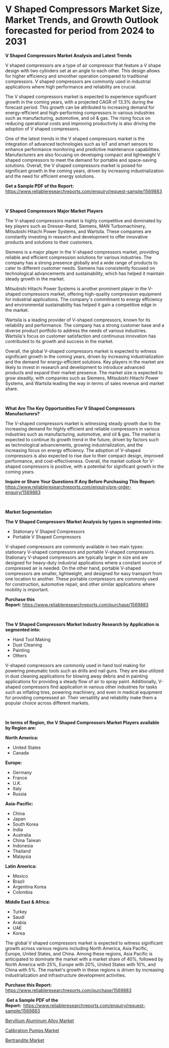 <p><h1>V Shaped Compressors Market Size, Market Trends, and Growth Outlook forecasted for period from 2024 to 2031</h1></p><p><strong>V Shaped Compressors Market Analysis and Latest Trends</strong></p>
<p><p>V shaped compressors are a type of air compressor that feature a V shape design with two cylinders set at an angle to each other. This design allows for higher efficiency and smoother operation compared to traditional compressors. V shaped compressors are commonly used in industrial applications where high performance and reliability are crucial.</p><p>The V shaped compressors market is expected to experience significant growth in the coming years, with a projected CAGR of 13.3% during the forecast period. This growth can be attributed to increasing demand for energy-efficient and high-performing compressors in various industries such as manufacturing, automotive, and oil & gas. The rising focus on reducing operational costs and improving productivity is also driving the adoption of V shaped compressors.</p><p>One of the latest trends in the V shaped compressors market is the integration of advanced technologies such as IoT and smart sensors to enhance performance monitoring and predictive maintenance capabilities. Manufacturers are also focusing on developing compact and lightweight V shaped compressors to meet the demand for portable and space-saving solutions. Overall, the V shaped compressors market is poised for significant growth in the coming years, driven by increasing industrialization and the need for efficient energy solutions.</p></p>
<p><strong>Get a Sample PDF of the Report:&nbsp;</strong> <a href="https://www.reliableresearchreports.com/enquiry/request-sample/1569883">https://www.reliableresearchreports.com/enquiry/request-sample/1569883</a></p>
<p>&nbsp;</p>
<p><strong>V Shaped Compressors Major Market Players</strong></p>
<p><p>The V-shaped compressors market is highly competitive and dominated by key players such as Dresser-Rand, Siemens, MAN Turbomachinery, Mitsubishi Hitachi Power Systems, and Wartsila. These companies are constantly investing in research and development to offer innovative products and solutions to their customers.</p><p>Siemens is a major player in the V-shaped compressors market, providing reliable and efficient compression solutions for various industries. The company has a strong presence globally and a wide range of products to cater to different customer needs. Siemens has consistently focused on technological advancements and sustainability, which has helped it maintain steady growth in the market.</p><p>Mitsubishi Hitachi Power Systems is another prominent player in the V-shaped compressors market, offering high-quality compression equipment for industrial applications. The company's commitment to energy efficiency and environmental sustainability has helped it gain a competitive edge in the market.</p><p>Wartsila is a leading provider of V-shaped compressors, known for its reliability and performance. The company has a strong customer base and a diverse product portfolio to address the needs of various industries. Wartsila's focus on customer satisfaction and continuous innovation has contributed to its growth and success in the market.</p><p>Overall, the global V-shaped compressors market is expected to witness significant growth in the coming years, driven by increasing industrialization and the demand for energy-efficient solutions. Key players in the market are likely to invest in research and development to introduce advanced products and expand their market presence. The market size is expected to grow steadily, with companies such as Siemens, Mitsubishi Hitachi Power Systems, and Wartsila leading the way in terms of sales revenue and market share.</p></p>
<p>&nbsp;</p>
<p><strong>What Are The Key Opportunities For V Shaped Compressors Manufacturers?</strong></p>
<p><p>The V-shaped compressors market is witnessing steady growth due to the increasing demand for highly efficient and reliable compressors in various industries such as manufacturing, automotive, and oil & gas. The market is expected to continue its growth trend in the future, driven by factors such as technological advancements, growing industrialization, and the increasing focus on energy efficiency. The adoption of V-shaped compressors is also expected to rise due to their compact design, improved performance, and cost-effectiveness. Overall, the market outlook for V-shaped compressors is positive, with a potential for significant growth in the coming years.</p></p>
<p><strong>Inquire or Share Your Questions If Any Before Purchasing This Report:</strong> <a href="https://www.reliableresearchreports.com/enquiry/pre-order-enquiry/1569883">https://www.reliableresearchreports.com/enquiry/pre-order-enquiry/1569883</a></p>
<p>&nbsp;</p>
<p><strong>Market Segmentation</strong></p>
<p><strong>The V Shaped Compressors Market Analysis by types is segmented into:</strong></p>
<p><ul><li>Stationary V Shaped Compressors</li><li>Portable V Shaped Compressors</li></ul></p>
<p><p>V-shaped compressors are commonly available in two main types: stationary V-shaped compressors and portable V-shaped compressors. Stationary V-shaped compressors are typically larger in size and are designed for heavy-duty industrial applications where a constant source of compressed air is needed. On the other hand, portable V-shaped compressors are smaller, lightweight, and designed for easy transport from one location to another. These portable compressors are commonly used for construction, automotive repair, and other similar applications where mobility is important.</p></p>
<p><strong>Purchase this Report:&nbsp;</strong><a href="https://www.reliableresearchreports.com/purchase/1569883">https://www.reliableresearchreports.com/purchase/1569883</a></p>
<p>&nbsp;</p>
<p><strong>The V Shaped Compressors Market Industry Research by Application is segmented into:</strong></p>
<p><ul><li>Hand Tool Making</li><li>Dust Cleaning</li><li>Painting</li><li>Others</li></ul></p>
<p><p>V-shaped compressors are commonly used in hand tool making for powering pneumatic tools such as drills and nail guns. They are also utilized in dust cleaning applications for blowing away debris and in painting applications for providing a steady flow of air to spray paint. Additionally, V-shaped compressors find application in various other industries for tasks such as inflating tires, powering machinery, and even in medical equipment for providing compressed air. Their versatility and reliability make them a popular choice across different markets.</p></p>
<p>&nbsp;</p>
<p><strong>In terms of Region, the V Shaped Compressors Market Players available by Region are:</strong></p>
<p>
    <p> <strong> North America: </strong>
        <ul>
            <li>United States</li>
            <li>Canada</li>
        </ul>
        </p> 
    <p> <strong> Europe: </strong>
        <ul>
            <li>Germany</li>
            <li>France</li>
            <li>U.K.</li>
            <li>Italy</li>
            <li>Russia</li>
        </ul>
        </p> 
    <p> <strong> Asia-Pacific: </strong>
        <ul>
            <li>China</li>
            <li>Japan</li>
            <li>South Korea</li>
            <li>India</li>
            <li>Australia</li>
            <li>China Taiwan</li>
            <li>Indonesia</li>
            <li>Thailand</li>
            <li>Malaysia</li>
        </ul>
        </p> 
    <p> <strong> Latin America: </strong>
        <ul>
            <li>Mexico</li>
            <li>Brazil</li>
            <li>Argentina Korea</li>
            <li>Colombia</li>
        </ul>
        </p> 
    <p> <strong> Middle East & Africa: </strong>
        <ul>
            <li>Turkey</li>
            <li>Saudi</li>
            <li>Arabia</li>
            <li>UAE</li>
            <li>Korea</li>
        </ul>
    </p>
    </p>
<p><p>The global V shaped compressors market is expected to witness significant growth across various regions including North America, Asia Pacific, Europe, United States, and China. Among these regions, Asia Pacific is anticipated to dominate the market with a market share of 40%, followed by North America with 25%, Europe with 20%, United States with 10%, and China with 5%. The market's growth in these regions is driven by increasing industrialization and infrastructure development activities.</p></p>
<p><strong>Purchase this Report: </strong><a href="https://www.reliableresearchreports.com/purchase/1569883">https://www.reliableresearchreports.com/purchase/1569883</a></p>
<p>&nbsp;<strong>Get a Sample PDF of the Report:&nbsp;&nbsp;</strong><a href="https://www.reliableresearchreports.com/enquiry/request-sample/1569883">https://www.reliableresearchreports.com/enquiry/request-sample/1569883</a></p>
<p><strong></strong></p>
<p><p><a href="https://github.com/bentleemidoriestelle7o/Market-Research-Report-List-1/blob/main/beryllium-aluminum-alloy-market.md">Beryllium Aluminum Alloy Market</a></p><p><a href="https://github.com/guneycigdem35/Market-Research-Report-List-2/blob/main/calibration-pumps-market.md">Calibration Pumps Market</a></p><p><a href="https://github.com/biheemgalvinlouises6hokrh3h/Market-Research-Report-List-1/blob/main/bertrandite-market.md">Bertrandite Market</a></p></p>